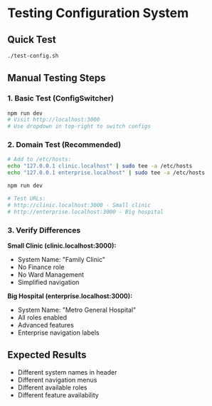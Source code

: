 # Testing Configuration System

## Quick Test

```bash
./test-config.sh
```

## Manual Testing Steps

### 1. Basic Test (ConfigSwitcher)
```bash
npm run dev
# Visit http://localhost:3000
# Use dropdown in top-right to switch configs
```

### 2. Domain Test (Recommended)
```bash
# Add to /etc/hosts:
echo "127.0.0.1 clinic.localhost" | sudo tee -a /etc/hosts
echo "127.0.0.1 enterprise.localhost" | sudo tee -a /etc/hosts

npm run dev

# Test URLs:
# http://clinic.localhost:3000 - Small clinic
# http://enterprise.localhost:3000 - Big hospital
```

### 3. Verify Differences

**Small Clinic (clinic.localhost:3000):**
- System Name: "Family Clinic"
- No Finance role
- No Ward Management
- Simplified navigation

**Big Hospital (enterprise.localhost:3000):**
- System Name: "Metro General Hospital" 
- All roles enabled
- Advanced features
- Enterprise navigation labels

## Expected Results

- Different system names in header
- Different navigation menus
- Different available roles
- Different feature availability